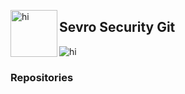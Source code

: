 
<a href ="https://sevrosecurity.com"><img src="images/ss_icon.ico" alt="hi" class="inline" align="left" height=75 length=75 /></a>

## Sevro Security Git

<img src="images/ss_icon.ico" alt="hi" class="inline"/>

### Repositories
